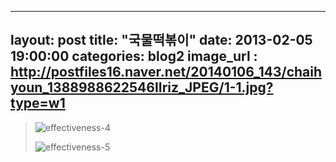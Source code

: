 
---
layout: post
title:  "국물떡볶이"
date:   2013-02-05 19:00:00
categories: blog2
image_url : http://postfiles16.naver.net/20140106_143/chaihyoun_1388988622546IIriz_JPEG/1-1.jpg?type=w1
---


>![effectiveness-4](/assets/effectiveness-4.png)
>
>![effectiveness-5](/assets/effectiveness-5.png)

